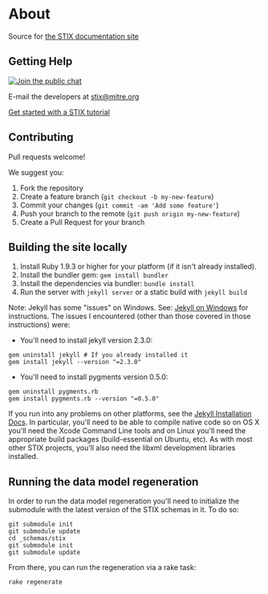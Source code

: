 # About
Source for [the STIX documentation site](http://stixproject.github.io)

## Getting Help

[![Join the public chat](https://badges.gitter.im/gitterHQ/gitter.png)](https://gitter.im/STIXProject/schemas)

E-mail the developers at <stix@mitre.org>

[Get started with a STIX tutorial](http://stixproject.github.io/getting-started/)

## Contributing
Pull requests welcome! 

We suggest you:
1. Fork the repository
2. Create a feature branch (`git checkout -b my-new-feature`)
3. Commit your changes (`git commit -am 'Add some feature'`)
4. Push your branch to the remote (`git push origin my-new-feature`)
5. Create a Pull Request for your branch


## Building the site locally

1. Install Ruby 1.9.3 or higher for your platform (if it isn't already installed).
1. Install the bundler gem: `gem install bundler`
1. Install the dependencies via bundler: `bundle install`
1. Run the server with `jekyll server` or a static build with `jekyll build`

Note: Jekyll has some "issues" on Windows. See: [Jekyll on Windows](http://jekyllrb.com/docs/windows/#installation) for instructions. The issues I encountered (other than those covered in those instructions) were:
* You'll need to install jekyll version 2.3.0:

```
gem uninstall jekyll # If you already installed it
gem install jekyll --version "=2.3.0"
```

* You'll need to install pygments version 0.5.0:

```
gem uninstall pygments.rb
gem install pygments.rb --version "=0.5.0"
```

If you run into any problems on other platforms, see the [Jekyll Installation Docs](http://jekyllrb.com/docs/installation/). In particular, you'll need to be able to compile native code so on OS X you'll need the Xcode Command Line tools and on Linux you'll need the appropriate build packages (build-essential on Ubuntu, etc). As with most other STIX projects, you'll also need the libxml development libraries installed.

## Running the data model regeneration

In order to run the data model regeneration you'll need to initialize the submodule with the latest version of the STIX schemas in it. To do so:

```
git submodule init
git submodule update
cd _schemas/stix
git submodule init
git submodule update
```

From there, you can run the regeneration via a rake task:

```
rake regenerate
```

